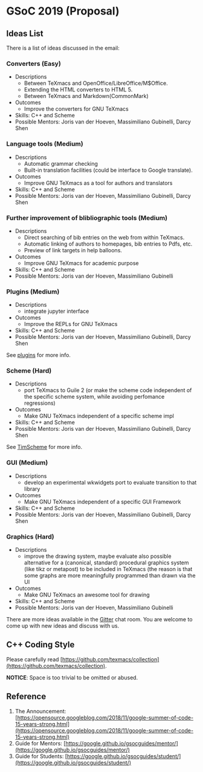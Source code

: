 # GSoC 2019 (Proposal)

## Ideas List

There is a list of ideas discussed in the email:

### Converters (Easy)
+ Descriptions
  * Between TeXmacs and OpenOffice/LibreOffice/M$Office.
  * Extending the HTML converters to HTML 5.
  * Between TeXmacs and Markdown(CommonMark)
+ Outcomes
  * Improve the converters for GNU TeXmacs
+ Skills: C++ and Scheme
+ Possible Mentors: Joris van der Hoeven, Massimiliano Gubinelli, Darcy Shen

### Language tools (Medium)
+ Descriptions
  * Automatic grammar checking
  * Built-in translation facilities (could be interface to Google translate).
+ Outcomes
  * Improve GNU TeXmacs as a tool for authors and translators
+ Skills: C++ and Scheme
+ Possible Mentors: Joris van der Hoeven, Massimiliano Gubinelli, Darcy Shen

### Further improvement of blibliographic tools (Medium)
+ Descriptions
  * Direct searching of bib entries on the web from within TeXmacs.
  * Automatic linking of authors to homepages, bib entries to Pdfs, etc.
  * Preview of link targets in help balloons.
+ Outcomes
  * Improve GNU TeXmacs for academic purpose
+ Skills: C++ and Scheme
+ Possible Mentors: Joris van der Hoeven, Massimiliano Gubinelli

### Plugins (Medium)
+ Descriptions
  * integrate jupyter interface
+ Outcomes
  * Improve the REPLs for GNU TeXmacs
+ Skills: C++ and Scheme
+ Possible Mentors: Joris van der Hoeven, Massimiliano Gubinelli, Darcy Shen

See [plugins](https://github.com/texmacs/plugins) for more info.

### Scheme (Hard)
+ Descriptions
  * port TeXmacs to Guile 2 (or make the scheme code independent of the specific scheme system, while avoiding perfomance regressions)
+ Outcomes
  * Make GNU TeXmacs independent of a specific scheme impl
+ Skills: C++ and Scheme
+ Possible Mentors: Joris van der Hoeven, Massimiliano Gubinelli, Darcy Shen

See [TimScheme](https://github.com/texmacs/TimScheme) for more info.

### GUI (Medium)
+ Descriptions
  * develop an experimental wkwidgets port to evaluate transition to that library
+ Outcomes
  * Make GNU TeXmacs independent of a specific GUI Framework
+ Skills: C++ and Scheme
+ Possible Mentors: Joris van der Hoeven, Massimiliano Gubinelli, Darcy Shen

### Graphics (Hard)
+ Descriptions
  * improve the drawing system, maybe evaluate also possible alternative for a (canonical, standard) procedural graphics system (like tikz or metapost) to  be included in TeXmacs (the reason is that some graphs are more meaningfully programmed than drawn via the UI
+ Outcomes
  * Make GNU TeXmacs an awesome tool for drawing
+ Skills: C++ and Scheme
+ Possible Mentors: Joris van der Hoeven, Massimiliano Gubinelli

There are more ideas available in the [Gitter](https://gitter.im/texmacs/Lobby) chat room. You are welcome to come up with new ideas and discuss with us.

## C++ Coding Style
Please carefully read [https://github.com/texmacs/collection](https://github.com/texmacs/collection).

**NOTICE**: Space is too trivial to be omitted or abused.

## Reference
1. The Announcement: [https://opensource.googleblog.com/2018/11/google-summer-of-code-15-years-strong.html](https://opensource.googleblog.com/2018/11/google-summer-of-code-15-years-strong.html)
2. Guide for Mentors: [https://google.github.io/gsocguides/mentor/](https://google.github.io/gsocguides/mentor/)
3. Guide for Students: [https://google.github.io/gsocguides/student/](https://google.github.io/gsocguides/student/)